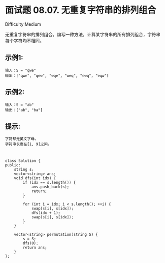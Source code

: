 # 面试题 08.07. 无重复字符串的排列组合
Difficulty Medium

无重复字符串的排列组合。编写一种方法，计算某字符串的所有排列组合，字符串每个字符均不相同。


## 示例1:
```
输入：S = "qwe"
输出：["qwe", "qew", "wqe", "weq", "ewq", "eqw"]
```


## 示例2:
```
输入：S = "ab"
输出：["ab", "ba"]
```


## 提示:
```
字符都是英文字母。
字符串长度在[1, 9]之间。
```


#
```
class Solution {
public:
    string s;
    vector<string> ans;
    void dfs(int idx) {
        if (idx == s.length()) {
            ans.push_back(s);
            return;
        }

        for (int i = idx; i < s.length(); ++i) {
            swap(s[i], s[idx]);
            dfs(idx + 1);
            swap(s[i], s[idx]);
        }
    }

    vector<string> permutation(string S) {
        s = S;
        dfs(0);
        return ans;
    }
};
```